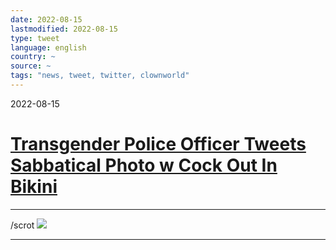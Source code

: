 ```yaml
---
date: 2022-08-15
lastmodified: 2022-08-15
type: tweet
language: english
country: ~
source: ~
tags: "news, tweet, twitter, clownworld"
---
```


2022-08-15

# [Transgender Police Officer Tweets Sabbatical Photo w Cock Out In Bikini](Transgender%20Police%20Officer%20Tweets%20Sabbatical%20Photo%20w%20Cock%20Out%20In%20Bikini.md)

---

/scrot
![](https://i.imgur.com/en3pqAB.png)

---

